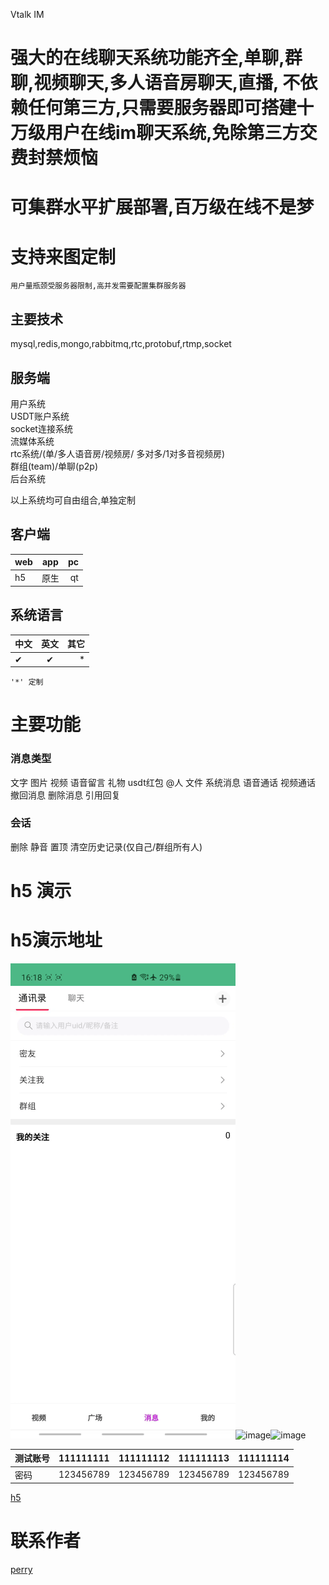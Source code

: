 Vtalk IM

# 强大的在线聊天系统功能齐全,单聊,群聊,视频聊天,多人语音房聊天,直播, 不依赖任何第三方,只需要服务器即可搭建十万级用户在线im聊天系统,免除第三方交费封禁烦恼

# 可集群水平扩展部署,百万级在线不是梦
# 支持来图定制

````
用户量瓶颈受服务器限制,高并发需要配置集群服务器
````

## 主要技术

mysql,redis,mongo,rabbitmq,rtc,protobuf,rtmp,socket

## 服务端

用户系统  
USDT账户系统  
socket连接系统  
流媒体系统  
rtc系统/(单/多人语音房/视频房/ 多对多/1对多音视频房)  
群组(team)/单聊(p2p)  
后台系统

以上系统均可自由组合,单独定制

## 客户端

| web | app | pc |
|-----|:---:|---:|
| h5  | 原生  | qt |

## 系统语言

| 中文      |   英文    | 其它 |
|---------|:-------:|---:|
| ✔ | ✔ |  * |

``'*' 定制``

# 主要功能

### 消息类型

文字 图片 视频 语音留言 礼物 usdt红包 @人 文件 系统消息 语音通话 视频通话   
撤回消息 删除消息 引用回复

### 会话

删除 静音 置顶 清空历史记录(仅自己/群组所有人)

# h5 演示

# h5演示地址

![image](./image/guanzhu.gif "关注聊天")![image](./image/xiaoxi.gif "消息")![image](./image/yuyinfang.gif "群组语音房")

| 测试账号 | 111111111 | 111111112 | 111111113 | 111111114 |
|------|:---------:|----------:|:---------:|:---------:|
| 密码   | 123456789 | 123456789 | 123456789 | 123456789 | 

[h5](https://h5.wetalk.im)



# 联系作者

[perry](https://t.me/Perry_DP) 









